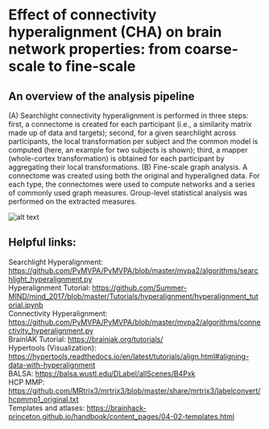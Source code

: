 # Effect of connectivity hyperalignment (CHA) on brain network properties: from coarse-scale to fine-scale

## An overview of the analysis pipeline
(A) Searchlight connectivity hyperalignment is performed in three steps: first, a connectome is created for each participant (i.e., a similarity matrix made up of data and targets); second, for a given searchlight across participants, the local transformation per subject and the common model is computed (here, an example for two subjects is shown); third, a mapper (whole-cortex transformation) is obtained for each participant by aggregating their local transformations. (B) Fine-scale graph analysis. A connectome was created using both the original and hyperaligned data. For each type, the connectomes were used to compute networks and a series of commonly used graph measures. Group-level statistical analysis was performed on the extracted measures.

![alt text](https://github.com/fvfarahani/network-analysis-on-hyperaligned-fmri/blob/main/Pipeline.png?raw=true)

## Helpful links: <br />
Searchlight Hyperalignment: https://github.com/PyMVPA/PyMVPA/blob/master/mvpa2/algorithms/searchlight_hyperalignment.py <br />
Hyperalignment Tutorial: https://github.com/Summer-MIND/mind_2017/blob/master/Tutorials/hyperalignment/hyperalignment_tutorial.ipynb <br />
Connectivity Hyperalignment: https://github.com/PyMVPA/PyMVPA/blob/master/mvpa2/algorithms/connectivity_hyperalignment.py <br />
BrainIAK Tutorial: https://brainiak.org/tutorials/ <br />
Hypertools (Visualization): https://hypertools.readthedocs.io/en/latest/tutorials/align.html#aligning-data-with-hyperalignment <br />
BALSA: https://balsa.wustl.edu/DLabel/allScenes/B4Pxk <br />
HCP MMP: https://github.com/MRtrix3/mrtrix3/blob/master/share/mrtrix3/labelconvert/hcpmmp1_original.txt <br />
Templates and atlases: https://brainhack-princeton.github.io/handbook/content_pages/04-02-templates.html <br />

